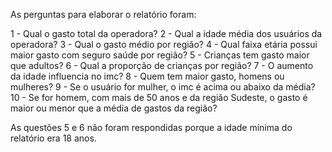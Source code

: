 As perguntas para elaborar o relatório foram:

1 - Qual o gasto total da operadora?
2 - Qual a idade média dos usuários da operadora?
3 - Qual o gasto médio por região?
4 - Qual faixa etária possui maior gasto com seguro saúde por região?
5 - Crianças tem gasto maior que adultos?
6 - Qual a proporção de crianças por região?
7 - O aumento da idade influencia no imc?
8 - Quem tem maior gasto, homens ou mulheres?
9 - Se o usuário for mulher, o imc é acima ou abaixo da média?
10 - Se for homem, com mais de 50 anos e da região Sudeste, o gasto é maior ou menor que a média de gastos da região?

As questões 5 e 6 não foram respondidas porque a idade mínima do relatório era 18 anos.
 
